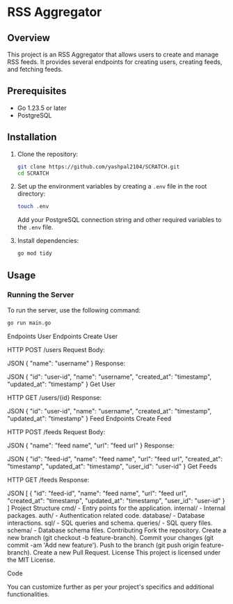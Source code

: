 # RSS Aggregator

## Overview
This project is an RSS Aggregator that allows users to create and manage RSS feeds. It provides several endpoints for creating users, creating feeds, and fetching feeds.

## Prerequisites
- Go 1.23.5 or later
- PostgreSQL

## Installation
1. Clone the repository:
    ```sh
    git clone https://github.com/yashpal2104/SCRATCH.git
    cd SCRATCH
    ```

2. Set up the environment variables by creating a `.env` file in the root directory:
    ```sh
    touch .env
    ```

    Add your PostgreSQL connection string and other required variables to the `.env` file.

3. Install dependencies:
    ```sh
    go mod tidy
    ```

## Usage

### Running the Server
To run the server, use the following command:
```sh
go run main.go
```
Endpoints
User Endpoints
Create User

HTTP
POST /users
Request Body:

JSON
{
  "name": "username"
}
Response:

JSON
{
  "id": "user-id",
  "name": "username",
  "created_at": "timestamp",
  "updated_at": "timestamp"
}
Get User

HTTP
GET /users/{id}
Response:

JSON
{
  "id": "user-id",
  "name": "username",
  "created_at": "timestamp",
  "updated_at": "timestamp"
}
Feed Endpoints
Create Feed

HTTP
POST /feeds
Request Body:

JSON
{
  "name": "feed name",
  "url": "feed url"
}
Response:

JSON
{
  "id": "feed-id",
  "name": "feed name",
  "url": "feed url",
  "created_at": "timestamp",
  "updated_at": "timestamp",
  "user_id": "user-id"
}
Get Feeds

HTTP
GET /feeds
Response:

JSON
[
  {
    "id": "feed-id",
    "name": "feed name",
    "url": "feed url",
    "created_at": "timestamp",
    "updated_at": "timestamp",
    "user_id": "user-id"
  }
]
Project Structure
cmd/ - Entry points for the application.
internal/ - Internal packages.
auth/ - Authentication related code.
database/ - Database interactions.
sql/ - SQL queries and schema.
queries/ - SQL query files.
schema/ - Database schema files.
Contributing
Fork the repository.
Create a new branch (git checkout -b feature-branch).
Commit your changes (git commit -am 'Add new feature').
Push to the branch (git push origin feature-branch).
Create a new Pull Request.
License
This project is licensed under the MIT License.

Code

You can customize further as per your project's specifics and additional functionalities.
